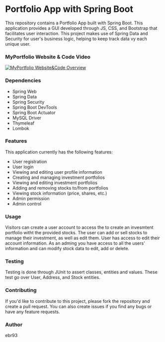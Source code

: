 # Portfolio App with Spring Boot
This repository contains a Portfolio App built with Spring Boot. This application provides a GUI developed through JS, CSS, and Bootstrap that facilitates user interaction. This project makes use of Spring Data and Security for user's business logic, helping to keep track data vy each unique user.

### MyPortfolio Website & Code Video

[![MyPortfolio Website&Code Overview](http://img.youtube.com/vi/QTnOmmza-aQ/0.jpg)](https://youtu.be/QTnOmmza-aQ "MyPortfolio Website&Code Overview")

### Dependencies
* Spring Web
* Spring Data
* Spring Security
* Spring Boot DevTools
* Spring Boot Actuator
* MySQL Driver
* Thymeleaf
* Lombok

### Features
This application currently has the following features:

* User registration
* User login
* Viewing and editing user profile information
* Creating and managing investment portfolios
* Viewing and editing investment portfolios
* Adding and removing stocks to/from portfolios
* Viewing stock information (price, shares, etc.)
* Admin permission
* Admin control

### Usage
Visitors can create a user account to access the to create an invesmtent portfolio witht the provided stocks. The user can add or sell stocks to manage their investment, as well as edit them. User has access to edit their account information. As an adming you have access to all the users' information and can modify stock data to edit, add or delete.

### Testing
Testing is done through JUnit to assert classes, entities and values. These test go over User, Address, and Stock entities.

### Contributing
If you'd like to contribute to this project, please fork the repository and create a pull request. You can also create issues if you find any bugs or have any feature requests.

### Author
ebr93